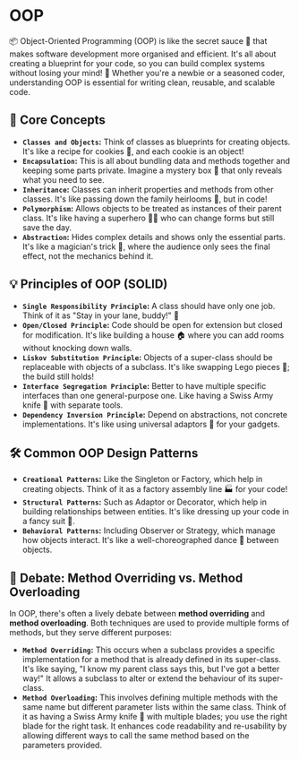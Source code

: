 # OOP
📦 Object-Oriented Programming (OOP) is like the secret sauce 🍔 that makes software development more organised and efficient. It's all about creating a blueprint for your code, so you can build complex systems without losing your mind! 🧠 Whether you're a newbie or a seasoned coder, understanding OOP is essential for writing clean, reusable, and scalable code.
## 🧩 **Core** Concepts 
- **`Classes and Objects`:** Think of classes as blueprints for creating objects. It's like a recipe for cookies 🍪, and each cookie is an object!
- **`Encapsulation`:** This is all about bundling data and methods together and keeping some parts private. Imagine a mystery box 🎁 that only reveals what you need to see.
- **`Inheritance`:** Classes can inherit properties and methods from other classes. It's like passing down the family heirlooms 👑, but in code!
- **`Polymorphism`:** Allows objects to be treated as instances of their parent class. It's like having a superhero 🦸‍♂️ who can change forms but still save the day.
- **`Abstraction`:** Hides complex details and shows only the essential parts. It's like a magician's trick 🎩, where the audience only sees the final effect, not the mechanics behind it.
## 💡 Principles of OOP (SOLID)
- **`Single Responsibility Principle`:** A class should have only one job. Think of it as "Stay in your lane, buddy!" 🚗
- **`Open/Closed Principle`:** Code should be open for extension but closed for modification. It's like building a house 🏠 where you can add rooms without knocking down walls.
- **`Liskov Substitution Principle`:** Objects of a super-class should be replaceable with objects of a subclass. It's like swapping Lego pieces 🧱; the build still holds!
- **`Interface Segregation Principle`:** Better to have multiple specific interfaces than one general-purpose one. Like having a Swiss Army knife 🔪 with separate tools.
- **`Dependency Inversion Principle`:** Depend on abstractions, not concrete implementations. It's like using universal adaptors 🔌 for your gadgets.
## 🛠️ Common OOP Design Patterns
- **`Creational Patterns`:** Like the Singleton or Factory, which help in creating objects. Think of it as a factory assembly line 🏭 for your code!
- **`Structural Patterns`:** Such as Adaptor or Decorator, which help in building relationships between entities. It's like dressing up your code in a fancy suit 👔.
- **`Behavioral Patterns`:** Including Observer or Strategy, which manage how objects interact. It's like a well-choreographed dance 💃 between objects.
## 🤔 Debate: Method Overriding vs. Method Overloading 
In OOP, there's often a lively debate between **method overriding** and **method overloading**. Both techniques are used to provide multiple forms of methods, but they serve different purposes:

- **`Method Overriding`:** This occurs when a subclass provides a specific implementation for a method that is already defined in its super-class. It's like saying, "I know my parent class says this, but I've got a better way!" It allows a subclass to alter or extend the behaviour of its super-class.
- **`Method Overloading`:** This involves defining multiple methods with the same name but different parameter lists within the same class. Think of it as having a Swiss Army knife 🔪 with multiple blades; you use the right blade for the right task. It enhances code readability and re-usability by allowing different ways to call the same method based on the parameters provided.
